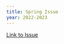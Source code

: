 ```yaml
---
title: Spring Issue
year: 2022-2023
---
```

[Link to Issue](<https://1a326c62-8578-4d6a-bca6-762972efcfa5.filesusr.com/ugd/e504ba_bb9fe0e79829488693c9d75c61fe0fd9.pdf>)